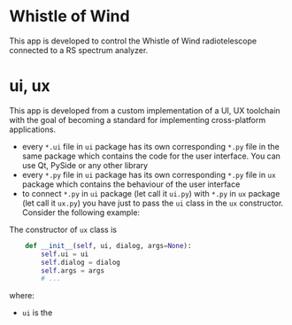 # Whistle of Wind

This app is developed to control the Whistle of Wind radiotelescope connected to a RS spectrum analyzer.

# ui, ux
This app is developed from a custom implementation of a UI, UX toolchain with the goal of becoming a standard for implementing cross-platform applications.
* every `*.ui` file in `ui` package has its own corresponding `*.py` file in the same package which contains the code for the user interface. You can use Qt, PySide or any other library
* every `*.py` file in `ui` package has its own corresponding `*.py` file in `ux` package which contains the behaviour of the user interface
* to connect `*.py` in `ui` package (let call it `ui.py`) with `*.py` in `ux` package (let call it `ux.py`) you have just to pass the `ui` class in the `ux` constructor. Consider the following example:

The constructor of `ux` class is
```python
    def __init__(self, ui, dialog, args=None):
        self.ui = ui
        self.dialog = dialog
        self.args = args
        # ...
```
where:
* `ui` is the 